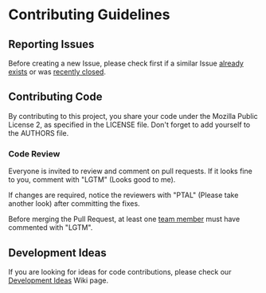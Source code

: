 # Contributing Guidelines

## Reporting Issues

Before creating a new Issue, please check first if a similar Issue [already exists](https://github.com/cloudwavedatabase/database_sql_cloudwave/mysql/issues?state=open) or was [recently closed](https://github.com/cloudwavedatabase/database_sql_cloudwave/mysql/issues?direction=desc&page=1&sort=updated&state=closed).

## Contributing Code

By contributing to this project, you share your code under the Mozilla Public License 2, as specified in the LICENSE file.
Don't forget to add yourself to the AUTHORS file.

### Code Review

Everyone is invited to review and comment on pull requests.
If it looks fine to you, comment with "LGTM" (Looks good to me).

If changes are required, notice the reviewers with "PTAL" (Please take another look) after committing the fixes.

Before merging the Pull Request, at least one [team member](https://github.com/cloudwavedatabase/database_sql_cloudwave?tab=members) must have commented with "LGTM".

## Development Ideas

If you are looking for ideas for code contributions, please check our [Development Ideas](https://github.com/cloudwavedatabase/database_sql_cloudwave/mysql/wiki/Development-Ideas) Wiki page.
